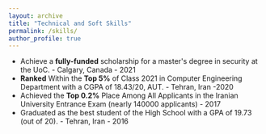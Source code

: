 ```yaml
---
layout: archive
title: "Technical and Soft Skills"
permalink: /skills/
author_profile: true
---
```



<ul>
<li>Achieve a <b>fully-funded</b> scholarship for a master's degree in security at the UoC. - Calgary, Canada - 2021</li>

<li> <b>Ranked</b> Within the <b>Top 5%</b> of Class 2021 in Computer Engineering Department with a CGPA of 18.43/20, AUT. - Tehran, Iran -2020</li>

<li> Achieved the <b>Top 0.2%</b> Place Among All Applicants in the Iranian University Entrance Exam (nearly 140000 applicants) - 2017</li>

<li>Graduated as the best student of the High School with a GPA of 19.73 (out of 20). - Tehran, Iran - 2016 </li>

</ul>
